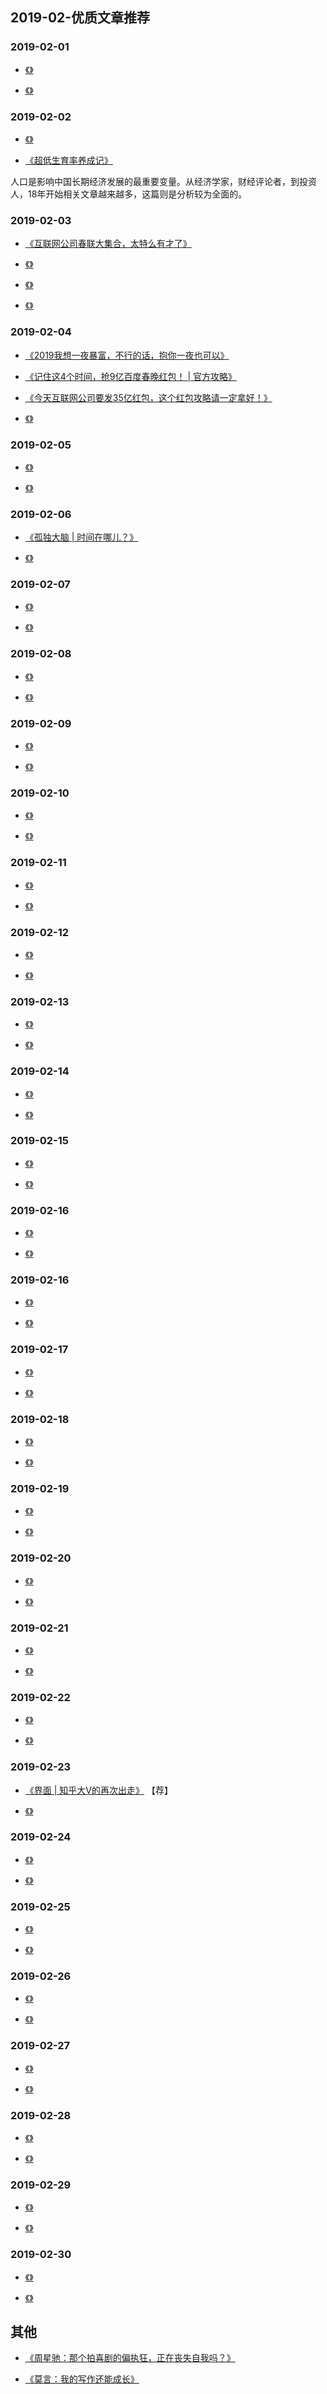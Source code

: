 

## 2019-02-优质文章推荐


### 2019-02-01

- [《》]()

- [《》]()


### 2019-02-02

- [《》]()

- [《超低生育率养成记》](https://mp.weixin.qq.com/s/C80z5B1jl2D3HO4PwYf2fg)

人口是影响中国长期经济发展的最重要变量。从经济学家，财经评论者，到投资人，18年开始相关文章越来越多，这篇则是分析较为全面的。



### 2019-02-03

- [《互联网公司春联大集合，太特么有才了》](https://mp.weixin.qq.com/s/c8X5bYwaLpRKkTHSxBofjg)

- [《》]()

- [《》]()


- [《》]()


### 2019-02-04

- [《2019我想一夜暴富，不行的话，抱你一夜也可以》](https://mp.weixin.qq.com/s/Q2rv0kR4d8t3bU2dnrtNuA)

- [《记住这4个时间，抢9亿百度春晚红包！ | 官方攻略》](https://mp.weixin.qq.com/s/S-Ks5HHXKOe5HO4FeU0uHw)

- [《今天互联网公司要发35亿红包，这个红包攻略请一定拿好！》](https://mp.weixin.qq.com/s/CHikEXqZKuRd0Iw_yUF_uw)

- [《》]()


### 2019-02-05

- [《》]()

- [《》]()


### 2019-02-06

- [《孤独大脑 | 时间在哪儿？》](https://mp.weixin.qq.com/s/nkwbn8dp2oUVpWz1QsLF5w)

- [《》]()



### 2019-02-07

- [《》]()

- [《》]()


### 2019-02-08

- [《》]()

- [《》]()


### 2019-02-09

- [《》]()

- [《》]()



### 2019-02-10

- [《》]()

- [《》]()


### 2019-02-11

- [《》]()

- [《》]()


### 2019-02-12

- [《》]()

- [《》]()


### 2019-02-13

- [《》]()

- [《》]()

### 2019-02-14

- [《》]()

- [《》]()


### 2019-02-15

- [《》]()

- [《》]()


### 2019-02-16

- [《》]()

- [《》]()



### 2019-02-16

- [《》]()

- [《》]()


### 2019-02-17

- [《》]()

- [《》]()


### 2019-02-18

- [《》]()

- [《》]()

### 2019-02-19

- [《》]()

- [《》]()

### 2019-02-20

- [《》]()

- [《》]()


### 2019-02-21

- [《》]()

- [《》]()


### 2019-02-22

- [《》]()

- [《》]()


### 2019-02-23

- [《界面 | 知乎大V的再次出走》](https://www.jiemian.com/article/2884999.html) 【荐】

- [《》]()


### 2019-02-24

- [《》]()

- [《》]()


### 2019-02-25

- [《》]()

- [《》]()


### 2019-02-26

- [《》]()

- [《》]()


### 2019-02-27

- [《》]()

- [《》]()


### 2019-02-28

- [《》]()

- [《》]()


### 2019-02-29

- [《》]()

- [《》]()


### 2019-02-30

- [《》]()

- [《》]()



## 其他



- [《周星驰：那个拍喜剧的偏执狂，正在丧失自我吗？》](https://mp.weixin.qq.com/s/Q1aZkdKDm-9vudVI2yEkiw)


- [《莫言：我的写作还能成长》](http://guangmingdaily.cn/03pindao/shuping/2004-04/19/content_14514.htm)


